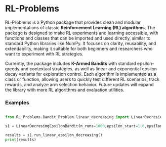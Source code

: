 # RL-Problems

RL-Problems is a Python package that provides clean and modular implementations of classic **Reinforcement Learning (RL) algorithms**. The package is designed to make RL experiments and learning accessible, with functions and classes that can be imported and used directly, similar to standard Python libraries like NumPy. It focuses on clarity, reusability, and extendability, making it suitable for both beginners and researchers who want to experiment with RL strategies.  

Currently, the package includes **K-Armed Bandits** with standard epsilon-greedy and contextual strategies, as well as linear and exponential epsilon decay variants for exploration control. Each algorithm is implemented as a class or function, allowing users to quickly test different RL scenarios, track rewards, and analyze arm selection behavior. Future updates will expand the library with more RL algorithms and evaluation utilities.  

### **Examples**

```python

from RL_Problems.Bandit_Problem.linear_decreasing import LinearDecresingEpsilonBandit

s1 = LinearDecresingEpsilonBandit(n_runs=1000,epsilon_start=1.0,epsilon_end=0.01,num_arms=10)

results = s1.run_linear_epsilon_decreasing()
print(results)
```